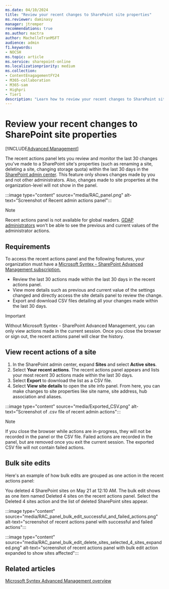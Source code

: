 ```yaml
---
ms.date: 04/10/2024
title: "Review your recent changes to SharePoint site properties"
ms.reviewer: daminasy
manager: jtremper
recommendations: true
ms.author: mactra
author: MachelleTranMSFT
audience: admin
f1.keywords:
- NOCSH 
ms.topic: article
ms.service: sharepoint-online
ms.localizationpriority: medium
ms.collection:
- ContentEnagagementFY24 
- M365-collaboration
- M365-sam
- Highpri
- Tier1
description: "Learn how to review your recent changes to SharePoint site properties."
---
```

# Review your recent changes to SharePoint site properties

[!INCLUDE[Advanced Management](includes/advanced-management.md)]

The recent actions panel lets you review and monitor the last 30 changes you've made to a SharePoint site's properties (such as renaming a site, deleting a site, changing storage quota) within the last 30 days in the [SharePoint admin center](/sharepoint/get-started-new-admin-center). This feature only shows changes made by you and not other administrators. Also, changes made to site properties at the organization-level will not show in the panel.

:::image type="content" source="media/RAC_panel.png" alt-text="Screenshot of Recent admin actions panel":::

> [!NOTE]
> Recent actions panel is not available for global readers. [GDAP administrators](/partner-center/gdap-introduction) won't be able to see the previous and current values of the administrator actions.

## Requirements

To access the recent actions panel and the following features, your organization must have a [Microsoft Syntex - SharePoint Advanced Management subscription.](advanced-management.md)

- Review the last 30 actions made within the last 30 days in the recent actions panel.
- View more details such as previous and current value of the settings changed and directly access the site details panel to review the change.
- Export and download CSV files detailing all your changes made within the last 30 days.

> [!IMPORTANT]
> Without Microsoft Syntex - SharePoint Advanced Management, you can only view actions made in the current session. Once you close the browser or sign out, the recent actions panel will clear the history.

## View recent actions of a site

1. In the SharePoint admin center, expand **Sites** and select **Active sites**.
2. Select **Your recent actions**. The recent actions panel appears and lists your most recent 30 actions made within the last 30 days.
3. Select **Export** to download the list as a CSV file.
4. Select **View site details** to open the site info panel. From here, you can make changes to site properties like site name, site address, hub association and aliases.

:::image type="content" source="media/Exported_CSV.png" alt-text="Screenshot of .csv file of recent admin actions":::

> [!NOTE]
>If you close the browser while actions are in-progress, they will not be recorded in the panel or the CSV file. Failed actions are recorded in the panel, but are removed once you exit the current session. The exported CSV file will not contain failed actions.

## Bulk site edits

Here's an example of how bulk edits are grouped as one action in the recent actions panel:

You deleted 4 SharePoint sites on May 21 at 12:10 AM. The bulk edit shows as one item named Deleted 4 sites on the recent actions panel. Select the Deleted 4 sites action and the list of deleted SharePoint sites appear.

:::image type="content" source="media/RAC_panel_bulk_edit_successful_and_failed_actions.png" alt-text="screenshot of recent actions panel with successful and failed actions":::

:::image type="content" source="media/RAC_panel_bulk_edit_delete_sites_selected_4_sites_expanded.png" alt-text="screenshot of recent actions panel with bulk edit action expanded to show sites affected":::

## Related articles

[Microsoft Syntex Advanced Management overview](advanced-management.md)
